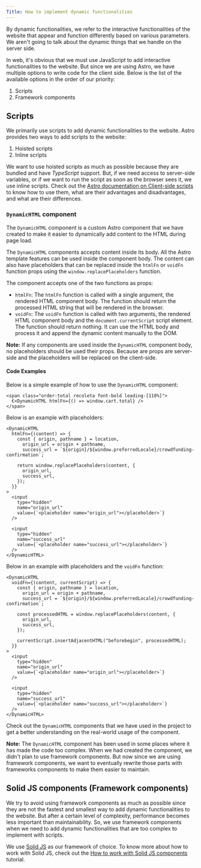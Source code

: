 ```yaml
---
Title: How to implement dynamic functionalities
---
```


By dynamic functionalities, we refer to the interactive functionalities of the website that appear and function differently based on various parameters. We aren't going to talk about the dynamic things that we handle on the server side.

In web, it's obvious that we must use JavaScript to add interactive functionalities to the website. But since we are using Astro, we have multiple options to write code for the client side. Below is the list of the available options in the order of our priority:

1. Scripts
2. Framework components

## Scripts

We primarily use scripts to add dynamic functionalities to the website. Astro provides two ways to add scripts to the website:

1. Hoisted scripts
2. Inline scripts

We want to use hoisted scripts as much as possible because they are bundled and have _TypeScript_ support. But, if we need access to server-side variables, or if we want to run the script as soon as the browser sees it, we use inline scripts. Check out the [Astro documentation on Client-side scripts](https://docs.astro.build/en/guides/client-side-scripts/) to know how to use them, what are their advantages and disadvantages, and what are their differences.

### `DynamicHTML` component

The `DynamicHTML` component is a custom Astro component that we have created to make it easier to dynamically add content to the HTML during page load.

The `DynamicHTML` components accepts content inside its body. All the Astro template features can be used inside the component body. The content can also have placeholders that can be replaced inside the `htmlFn`
or `voidFn` function props using the `window.replacePlaceholders` function.

The component accepts one of the two functions as props:

- `htmlFn`: The `htmlFn` function is called with a single argument, the rendered HTML component body. The function should return the processed HTML string that will be rendered in the browser.
- `voidFn`: The `voidFn` function is called with two arguments, the rendered HTML component body and the `document.currentScript` script element. The function should return nothing. It can use the HTML body and process it and append the dynamic content manually to the DOM.

**Note:** If any components are used inside the `DynamicHTML` component body, no placeholders should be used their props. Because are props are server-side and the placeholders will be replaced on the client-side.

#### Code Examples

Below is a simple example of how to use the `DynamicHTML` component:

```astro
<span class="order-total recoleta font-bold leading-[110%]">
  €<DynamicHTML htmlFn={() => window.cart.total} />
</span>
```

Below is an example with placeholders:

```astro
<DynamicHTML
  htmlFn={(content) => {
    const { origin, pathname } = location,
      origin_url = origin + pathname,
      success_url = `${origin}/${window.preferredLocale}/crowdfunding-confirmation`;

    return window.replacePlaceholders(content, {
      origin_url,
      success_url,
    });
  }}
>
  <input
    type="hidden"
    name="origin_url"
    value={`<placeholder name="origin_url"></placeholder>`}
  />

  <input
    type="hidden"
    name="success_url"
    value={`<placeholder name="success_url"></placeholder>`}
  />
</DynamicHTML>
```

Below in an example with placeholders and the `voidFn` function:

```astro
<DynamicHTML
  voidFn={(content, currentScript) => {
    const { origin, pathname } = location,
      origin_url = origin + pathname,
      success_url = `${origin}/${window.preferredLocale}/crowdfunding-confirmation`;

    const processedHTML = window.replacePlaceholders(content, {
      origin_url,
      success_url,
    });

    currentScript.insertAdjacentHTML("beforebegin", processedHTML);
  }}
>
  <input
    type="hidden"
    name="origin_url"
    value={`<placeholder name="origin_url"></placeholder>`}
  />

  <input
    type="hidden"
    name="success_url"
    value={`<placeholder name="success_url"></placeholder>`}
  />
</DynamicHTML>
```

Check out the `DynamicHTML` components that we have used in the project to get a better understanding on the real-world usage of the component.

**Note:** The `DynamicHTML` component has been used in some places where it has made the code too complex. When we had created the component, we didn't plan to use framework components. But now since we are using framework components, we want to eventually rewrite those parts with frameworks components to make them easier to maintain.

## Solid JS components (Framework components)

We try to avoid using framework components as much as possible since they are not the fastest and smallest way to add dynamic functionalities to the website. But after a certain level of complexity, performance becomes less important than maintainability. So, we use framework components when we need to add dynamic functionalities that are too complex to implement with scripts.

We use [Solid JS](https://www.solidjs.com/) as our framework of choice. To know more about how to work with Solid JS, check out the [How to work with Solid JS components](/docs/tutorials/how-to-work-with-solid-components.md) tutorial.
